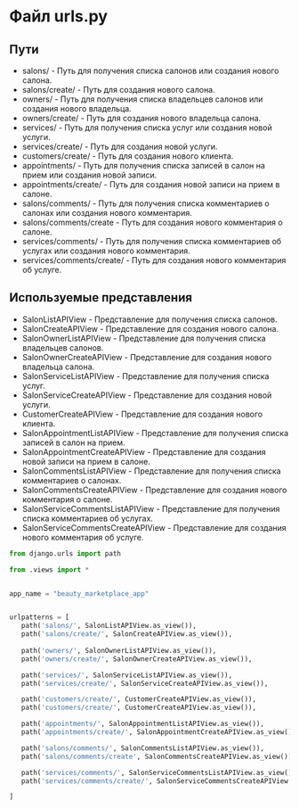 # Файл urls.py

## Пути

- salons/ - Путь для получения списка салонов или создания нового салона.
- salons/create/ - Путь для создания нового салона.
- owners/ - Путь для получения списка владельцев салонов или создания нового владельца.
- owners/create/ - Путь для создания нового владельца салона.
- services/ - Путь для получения списка услуг или создания новой услуги.
- services/create/ - Путь для создания новой услуги.
- customers/create/ - Путь для создания нового клиента.
- appointments/ - Путь для получения списка записей в салон на прием или создания новой записи.
- appointments/create/ - Путь для создания новой записи на прием в салоне.
- salons/comments/ - Путь для получения списка комментариев о салонах или создания нового комментария.
- salons/comments/create - Путь для создания нового комментария о салоне.
- services/comments/ - Путь для получения списка комментариев об услугах или создания нового комментария.
- services/comments/create/ - Путь для создания нового комментария об услуге.

## Используемые представления

- SalonListAPIView - Представление для получения списка салонов.
- SalonCreateAPIView - Представление для создания нового салона.
- SalonOwnerListAPIView - Представление для получения списка владельцев салонов.
- SalonOwnerCreateAPIView - Представление для создания нового владельца салона.
- SalonServiceListAPIView - Представление для получения списка услуг.
- SalonServiceCreateAPIView - Представление для создания новой услуги.
- CustomerCreateAPIView - Представление для создания нового клиента.
- SalonAppointmentListAPIView - Представление для получения списка записей в салон на прием.
- SalonAppointmentCreateAPIView - Представление для создания новой записи на прием в салоне.
- SalonCommentsListAPIView - Представление для получения списка комментариев о салонах.
- SalonCommentsCreateAPIView - Представление для создания нового комментария о салоне.
- SalonServiceCommentsListAPIView - Представление для получения списка комментариев об услугах.
- SalonServiceCommentsCreateAPIView - Представление для создания нового комментария об услуге.

```python
from django.urls import path

from .views import *


app_name = "beauty_marketplace_app"


urlpatterns = [
   path('salons/', SalonListAPIView.as_view()),
   path('salons/create/', SalonCreateAPIView.as_view()),
   
   path('owners/', SalonOwnerListAPIView.as_view()),
   path('owners/create/', SalonOwnerCreateAPIView.as_view()),

   path('services/', SalonServiceListAPIView.as_view()),
   path('services/create/', SalonServiceCreateAPIView.as_view()),

   path('customers/create/', CustomerCreateAPIView.as_view()),
   path('customers/create/', CustomerCreateAPIView.as_view()),

   path('appointments/', SalonAppointmentListAPIView.as_view()),
   path('appointments/create/', SalonAppointmentCreateAPIView.as_view()),

   path('salons/comments/', SalonCommentsListAPIView.as_view()),
   path('salons/comments/create', SalonCommentsCreateAPIView.as_view()),

   path('services/comments/', SalonServiceCommentsListAPIView.as_view()),
   path('services/comments/create/', SalonServiceCommentsCreateAPIView.as_view()),

]
```

